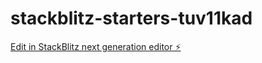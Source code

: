 # stackblitz-starters-tuv11kad

[Edit in StackBlitz next generation editor ⚡️](https://stackblitz.com/~/github.com/braymer11/stackblitz-starters-tuv11kad)